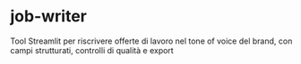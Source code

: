 # job-writer
Tool Streamlit per riscrivere offerte di lavoro nel tone of voice del brand, con campi strutturati, controlli di qualità e export
